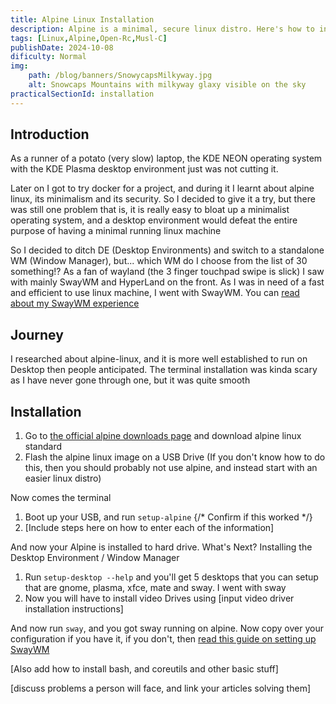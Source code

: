 ```yaml
---
title: Alpine Linux Installation
description: Alpine is a minimal, secure linux distro. Here's how to install it.
tags: [Linux,Alpine,Open-Rc,Musl-C]
publishDate: 2024-10-08
dificulty: Normal
img:
    path: /blog/banners/SnowycapsMilkyway.jpg
    alt: Snowcaps Mountains with milkyway glaxy visible on the sky
practicalSectionId: installation
---
```


## Introduction

As a runner of a potato (very slow) laptop, the KDE NEON operating system with the KDE Plasma desktop environment just was not cutting it.

Later on I got to try docker for a project, and during it I learnt about alpine linux, its minimalism and its security. So I decided to give it a try, but there was still one problem that is, it is really easy to bloat up a minimalist operating system, and a desktop environment would defeat the entire purpose of having a minimal running linux machine

So I decided to ditch DE (Desktop Environments) and switch to a standalone WM (Window Manager), but... which WM do I choose from the list of 30 something!? As a fan of wayland (the 3 finger touchpad swipe is slick) I saw with mainly SwayWM and HyperLand on the front. As I was in need of a fast and efficient to use linux machine, I went with SwayWM. You can [read about my SwayWM experience](https://example.com)

## Journey

I researched about alpine-linux, and it is more well established to run on Desktop then people anticipated. The terminal installation was kinda scary as I have never gone through one, but it was quite smooth

## Installation

1. Go to [the official alpine downloads page](https://www.alpinelinux.org/downloads/) and download alpine linux standard
2. Flash the alpine linux image on a USB Drive (If you don't know how to do this, then you should probably not use alpine, and instead start with an easier linux distro)

Now comes the terminal

1. Boot up your USB, and run `setup-alpine` {/* Confirm if this worked */}
2. [Include steps here on how to enter each of the information]

And now your Alpine is installed to hard drive. What's Next? Installing the Desktop Environment / Window Manager

1. Run `setup-desktop --help` and you'll get 5 desktops that you can setup that are gnome, plasma, xfce, mate and sway. I went with sway
2. Now you will have to install video Drives using [input video driver installation instructions]

And now run `sway`, and you got sway running on alpine. Now copy over your configuration if you have it, if you don't, then [read this guide on setting up SwayWM](https://example.com)

[Also add how to install bash, and coreutils and other basic stuff]

[discuss problems a person will face, and link your articles solving them]
